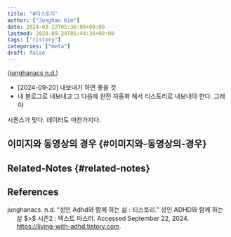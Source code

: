 ```yaml
---
title: "#티스토리"
author: ["Junghan Kim"]
date: 2024-03-22T05:36:00+09:00
lastmod: 2024-09-24T05:44:34+09:00
tags: ["tistory"]
categories: ["meta"]
draft: false
---
```


(<a href="#citeproc_bib_item_1">junghanacs n.d.</a>)

-   [2024-09-20] 내보내기 하면 좋을 것
-   내 블로그로 내보내고 그 다음에 완전 자동화 해서 티스토리로 내보내야 한다. 그래야

시퀀스가 맞다. 데이터도 마찬가지다.


## 이미지와 동영상의 경우 {#이미지와-동영상의-경우}


## Related-Notes {#related-notes}

## References

<style>.csl-entry{text-indent: -1.5em; margin-left: 1.5em;}</style><div class="csl-bib-body">
  <div class="csl-entry"><a id="citeproc_bib_item_1"></a>junghanacs. n.d. “성인 Adhd와 함께 하는 삶 : 티스토리.” 성인 ADHD와 함께 하는 삶 $&#62;$ 시즌2 : 텍스트 마스터. Accessed September 22, 2024. <a href="https://living-with-adhd.tistory.com">https://living-with-adhd.tistory.com</a>.</div>
</div>

